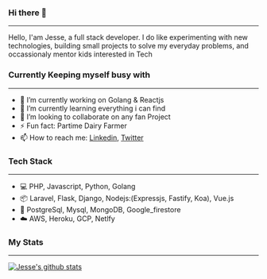 ### Hi there 👋 
---
Hello, I'am Jesse, a full stack developer. I do like experimenting with new technologies, building small projects to solve my everyday problems, and occassionaly mentor kids interested in Tech

### Currently Keeping myself busy with
---
- 🔭 I’m currently working on Golang & Reactjs
- 🌱 I’m currently learning everything i can find
- 👯 I’m looking to collaborate on any fan Project
- ⚡ Fun fact: Partime Dairy Farmer
- 📫 How to reach me: [Linkedin](https://www.linkedin.com/in/jesse-songok-3524a060/), [Twitter](https://twitter.com/wezeshafrica)

### Tech Stack 
---
* :computer: PHP, Javascript, Python, Golang
* :package: Laravel, Flask, Django, Nodejs:(Expressjs, Fastify, Koa), Vue.js
* :floppy_disk: PostgreSql, Mysql, MongoDB, Google_firestore
* :cloud: AWS, Heroku, GCP, Netlfy 

<!--
**songokjesse/songokjesse** is a ✨ _special_ ✨ repository because its `README.md` (this file) appears on your GitHub profile.

Here are some ideas to get you started:

- 🔭 I’m currently working on Golang & Reactjs
- 🌱 I’m currently learning Reactjs

- 🤔 I’m looking for help with ...
- 💬 Ask me about ...
- 📫 How to reach me: ...
- 😄 Pronouns: ...
- ⚡ Fun fact: ...
-->

### My Stats
---
[![Jesse's github stats](https://github-readme-stats.vercel.app/api?username=songokjesse&show_icons=true&title_color=fff&icon_color=79ff97&text_color=9f9f9f&bg_color=151515)](https://github.com/songokjesse/github-readme-stats)
